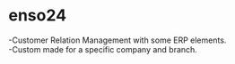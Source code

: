 enso24
======

-Customer Relation Management with some ERP elements.  
-Custom made for a specific company and branch.

